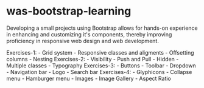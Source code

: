 # was-bootstrap-learning

Developing a small projects using Bootstrap allows for hands-on experience in enhancing and customizing it's components, thereby improving proficiency in responsive web design and web development.

Exercises-1: - Grid system - Responsive classes and aligments - Offsetting columns - Nesting
Exercises-2: - Visibility - Push and Pull - Hidden - Multiple classes - Typography
Exercises-3: - Buttons - Toolbar - Dropdown - Navigation bar - Logo - Search bar
Exercises-4: - Glyphicons - Collapse menu - Hamburger menu - Images - Image Gallery - Aspect Ratio
